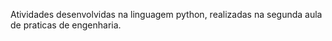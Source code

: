 Atividades desenvolvidas na linguagem python, realizadas na segunda aula de praticas de engenharia.  
